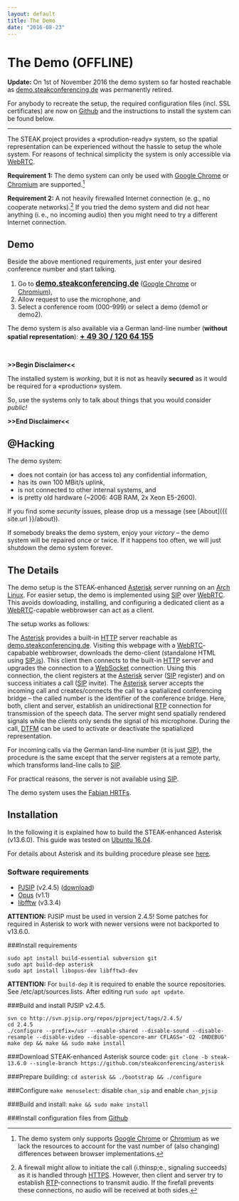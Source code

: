 ```yaml
---
layout: default
title: The Demo
date: "2016-08-23"
---
```


The Demo (__OFFLINE__)
===

__Update:__ On 1st of November 2016 the demo system so far hosted reachable as [demo.steakconferencing.de](https://demo.steakconferencing.de) was permanently retired.

For anybody to recreate the setup, the required configuration files (incl. SSL certificates) are now on [Github](https://github.com/SteakConferencing/demo) and the instructions to install the system can be found below.

***

The STEAK project provides a &laquo;prodution-ready&raquo; system, so the spatial representation can be experienced without the hassle to setup the whole system.
For reasons of technical simplicity the system is only accessible via [WebRTC](https://webrtc.org/).

__Requirement 1:__ The demo system can only be used with [Google Chrome](https://www.google.com/chrome/) or [Chromium](https://www.chromium.org/) are supported.[^browsersupport]

[^browsersupport]: The demo system only supports [Google Chrome](https://www.google.com/chrome/) or [Chromium](https://www.chromium.org/) as we lack the resources to account for the vast number of (also changing) differences between browser implementations.

__Requirement 2:__ A not heavily firewalled Internet connection (e.&thinsp;g., no cooperate networks).[^firewall]
If you tried the demo system and did not hear anything (i.&thinsp;e., no incoming audio) then you might need to try a different Internet connection.

[^firewall]: A firewall might allow to initiate the call (i.thinsp;e., signaling succeeds) as it is handled through [HTTPS](https://en.wikipedia.org/wiki/HTTPS). However, then client and server try to establish [RTP](https://en.wikipedia.org/wiki/Real-time_Transport_Protocol)-connections to transmit audio. If the firefall prevents these connections, no audio will be received at both sides.

Demo
---
Beside the above mentioned requirements, just enter your desired conference number and start talking.

1. Go to **<big>[demo.steakconferencing.de](https://demo.steakconferencing.de)</big>** ([Google Chrome](https://www.google.com/chrome/) or [Chromium](https://www.chromium.org/)),
2. Allow request to use the microphone, and
3. Select a conference room (000-999) or select a demo (demo1 or demo2).


The demo system is also available via a German land-line number (**without spatial representation**): **<big><a href="tel:+ 49-30/120-64-155">+ 49 30 / 120 64 155</a></big>**

<br />

**>>Begin Disclaimer<<**

The installed system is _working_, but it is not as heavily **secured** as it would be required for a &laquo;production&raquo; system.

So, use the systems only to talk about things that you would consider _public!_

**>>End Disclaimer<<**

@Hacking
---
The demo system:

* does not contain (or has access to) any confidential information,
* has its own 100 MBit/s uplink,
* is not connected to other internal systems, and
* is pretty old hardware (~2006: 4GB RAM, 2x Xeon E5-2600).

If you find some _security_ issues, please drop us a message (see [About]({{ site.url }}/about)).

If somebody breaks the demo system, enjoy your _victory_ &ndash; the demo system will be repaired once or twice.
If it happens too often, we will just shutdown the demo system forever.


The Details
---
The demo setup is the STEAK-enhanced [Asterisk](http://www.asterisk.org/) server running on an [Arch Linux](https://www.archlinux.org/).
For easier setup, the demo is implemented using [SIP](https://en.wikipedia.org/wiki/Session_Initiation_Protocol) over [WebRTC](https://webrtc.org/).
This avoids dowloading, installing, and configuring a dedicated client as a [WebRTC](https://webrtc.org/)-capable webbrowser can act as a client.

The setup works as follows:

The [Asterisk](http://www.asterisk.org/) provides a built-in [HTTP](https://en.wikipedia.org/wiki/Web_server) server reachable as [demo.steakconferencing.de](https://demo.steakconferencing.de).
Visiting this webpage with a [WebRTC](https://webrtc.org/)-capabable webbrowser, downloads the demo-client (standalone HTML using [SIP.js](http://sipjs.com/)).
This client then connects to the built-in [HTTP](https://en.wikipedia.org/wiki/Web_server) server and upgrades the connection to a [WebSocket](https://en.wikipedia.org/wiki/WebSocket) connection.
Using this connection, the client registers at the [Asterisk](http://www.asterisk.org/) server ([SIP](https://en.wikipedia.org/wiki/Session_Initiation_Protocol) register) and on success initiates a call ([SIP](https://en.wikipedia.org/wiki/Session_Initiation_Protocol) invite).
The [Asterisk](http://www.asterisk.org/) server accepts the incoming call and creates/connects the call to a spatialized conferencing bridge  &ndash; the called number is the identifier of the conference bridge.
Here, both, client and server, establish an unidirectional [RTP](https://en.wikipedia.org/wiki/Real-time_Transport_Protocol) connection for transmission of the speech data.
The server might send spatially rendered signals while the clients only sends the signal of his microphone.
During the call, [DTFM](https://en.wikipedia.org/wiki/Dual-tone_multi-frequency_signaling) can be used to activate or deactivate the spatialized representation.

For incoming calls via the German land-line number (it is just [SIP](https://en.wikipedia.org/wiki/Session_Initiation_Protocol)), the procedure is the same except that the server registers at a remote party, which transforms land-line calls to [SIP](https://en.wikipedia.org/wiki/Session_Initiation_Protocol).

For practical reasons, the server is not available using [SIP](https://en.wikipedia.org/wiki/Session_Initiation_Protocol).

The demo system uses the [Fabian HRTFs](https://github.com/SoundScapeRenderer/ssr/tree/master/data/impulse_responses/hrirs).

Installation
---
In the following it is explained how to build the STEAK-enhanced Asterisk (v13.6.0).
This guide was tested on [Ubuntu 16.04](http://releases.ubuntu.com/16.04/).

For details about Asterisk and its building procedure please see [here](https://wiki.asterisk.org/wiki/display/AST/Building+and+Installing+Asterisk).

### Software requirements

* [PJSIP](http://www.pjsip.org/) (v2.4.5) ([download](http://svn.pjsip.org/repos/pjproject/tags/2.4.5/))
* [Opus](https://www.opus-codec.org/) (v1.1)
* [libfftw](http://www.fftw.org/) (v3.3.4)

__ATTENTION:__ PJSIP must be used in version 2.4.5!
Some patches for required in Asterisk to work with newer versions were not backported to v13.6.0.

###Install requirements
```shell
sudo apt install build-essential subversion git
sudo apt build-dep asterisk
sudo apt install libopus-dev libfftw3-dev
```

__ATTENTION:__ For `build-dep` it is required to enable the source repositories. See /etc/apt/sources.lists.
After editing run `sudo apt update`.

###Build and install PJSIP v2.4.5.

```shell
svn co http://svn.pjsip.org/repos/pjproject/tags/2.4.5/
cd 2.4.5
./configure --prefix=/usr --enable-shared --disable-sound --disable-resample --disable-video --disable-opencore-amr CFLAGS='-O2 -DNDEBUG'
make dep && make && sudo make install
```

###Download STEAK-enhanced Asterisk source code:
`git clone -b steak-13.6.0 --single-branch https://github.com/steakconferencing/asterisk`

###Prepare building:
`cd asterisk && ./bootstrap && ./configure`

###Configure
`make menuselect`: disable `chan_sip` and enable `chan_pjsip`


###Build and install:
`make && sudo make install`

###Install configuration files from [Github](https://github.com/SteakConferencing/demo)
